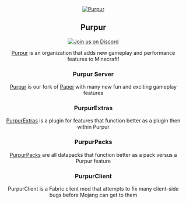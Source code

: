 <div align="Center">
<a href="https://purpurmc.org"><img src="https://user-images.githubusercontent.com/74448585/150906023-101cd383-da82-4a3c-9603-a3b5741c3994.png" alt="Purpur"></a>

## Purpur
[![Join us on Discord](https://discord.com/api/guilds/685683385313919172/widget.png?style=shield)](https://purpurmc.org/discord) 

[Purpur](https://purpurmc.org) is an organization that adds new gameplay and performance features to Minecraft! 
### Purpur Server
[Purpur](https://github.com/PurpurMC/Purpur) is our fork of [Paper](https://papermc.io) with many new fun and exciting gameplay features
### PurpurExtras
[PurpurExtras](https://github.com/PurpurMC/PurpurExtras) is a plugin for features that function better as a plugin then within Purpur
### PurpurPacks
[PurpurPacks](https://github.com/PurpurMC/PurpurPacks) are all datapacks that function better as a pack versus a Purpur feature
### PurpurClient
PurpurClient is a Fabric client mod that attempts to fix many client-side bugs before Mojang can get to them
